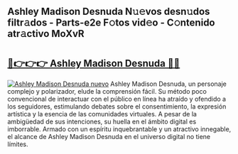 ## Ashley Madison Desnuda N𝚞𝚎vos desn𝚞dos filtr𝚊dos - Parts-e2e F𝚘tos vid𝚎o - C𝚘ntenido atr𝚊ctivo MoXvR

# <h2><a href="http://mbcr5ay.tromn.icu/?c=Ashley+Madison+Desnuda">🔗👉👉👉 Ashley Madison Desnuda 🔗🔗</a></h2>

[![Ashley Madison Desnuda nuevo](https://i.imgur.com/pEAQMta.gif)](http://mbcr5ay.tromn.icu/?c=Ashley+Madison+Desnuda)
Ashley Madison Desnuda, un personaje complejo y polarizador, elude la comprensión fácil. Su método poco convencional de interactuar con el público en línea ha atraído y ofendido a los seguidores, estimulando debates sobre el consentimiento, la expresión artística y la esencia de las comunidades virtuales. A pesar de la ambigüedad de sus intenciones, su huella en el ámbito digital es imborrable. Armado con un espíritu inquebrantable y un atractivo innegable, el alcance de Ashley Madison Desnuda en el universo digital no tiene límites.
